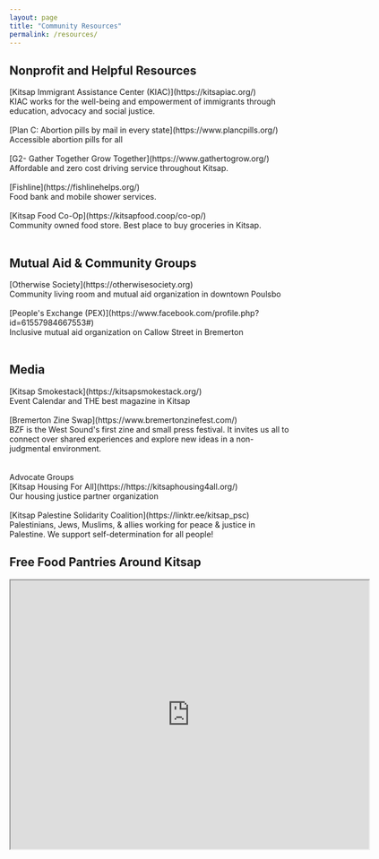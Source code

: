 ```yaml
---
layout: page
title: "Community Resources"
permalink: /resources/
---
```

<h2>Nonprofit and Helpful Resources</h2>
[Kitsap Immigrant Assistance Center (KIAC)](https://kitsapiac.org/)<br>
KIAC works for the well-being and empowerment of immigrants through education, advocacy and social justice. <br>
<br>
[Plan C: Abortion pills by mail in every state](https://www.plancpills.org/)<br>
Accessible abortion pills for all <br>
<br>
[G2- Gather Together Grow Together](https://www.gathertogrow.org/)<br>
Affordable and zero cost driving service throughout Kitsap.<br>
<br>
[Fishline](https://fishlinehelps.org/) <br>
Food bank and mobile shower services.<br>
<br>
[Kitsap Food Co-Op](https://kitsapfood.coop/co-op/)<br>
Community owned food store. Best place to buy groceries in Kitsap.<br>
<br>

<h2>Mutual Aid & Community Groups</h2>
[Otherwise Society](https://otherwisesociety.org)<br>
Community living room and mutual aid organization in downtown Poulsbo<br>
<br>
[People's Exchange (PEX)](https://www.facebook.com/profile.php?id=61557984667553#)<br>
Inclusive mutual aid organization on Callow Street in Bremerton<br>
<br>
<h2>Media</h2>
[Kitsap Smokestack](https://kitsapsmokestack.org/) <br>
Event Calendar and THE best magazine in Kitsap <br>
<br>
[Bremerton Zine Swap](https://www.bremertonzinefest.com/)<br>
BZF is the West Sound's first zine and small press festival. It invites us all to connect over shared experiences and explore new ideas in a non-judgmental environment.<br>
<br>
<br>Advocate Groups</br>
[Kitsap Housing For All](https://https://kitsaphousing4all.org/)<br>
Our housing justice partner organization <br>
<br>
[Kitsap Palestine Solidarity Coalition](https://linktr.ee/kitsap_psc)<br>
Palestinians, Jews, Muslims, & allies working for peace & justice in Palestine. We support self-determination for all people!<br>

<h2>Free Food Pantries Around Kitsap</h2>

<iframe src="https://www.google.com/maps/d/embed?mid=1n7y5vxcWdBOQW-7QJxrRPVX2d8UngL0&ehbc=2E312F" width="640" height="480"></iframe>

